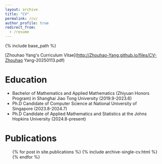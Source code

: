 ```yaml
---
layout: archive
title: "CV"
permalink: /cv/
author_profile: true
redirect_from:
  - /resume
---
```


{% include base_path %}

[Zhouhao Yang's Curriculum Vitae](http://Zhouhao-Yang.github.io/files/CV-Zhouhao Yang-20250113.pdf)

 Education
 ======
 * Bachelor of Mathematics and Applied Mathematics (Zhiyuan Honors Program) in Shanghai Jiao Tong University (2019.9-2023.6)
 * Ph.D Candidate of Computer Science at National University of Singapore (2023.8-2024.7)
 * Ph.D Candidate of Applied Mathematics and Statistics at the Johns Hopkins University (2024.8-present)



 Publications
 ======
  <ul>{% for post in site.publications %}
    {% include archive-single-cv.html %}
  {% endfor %}</ul>
  

